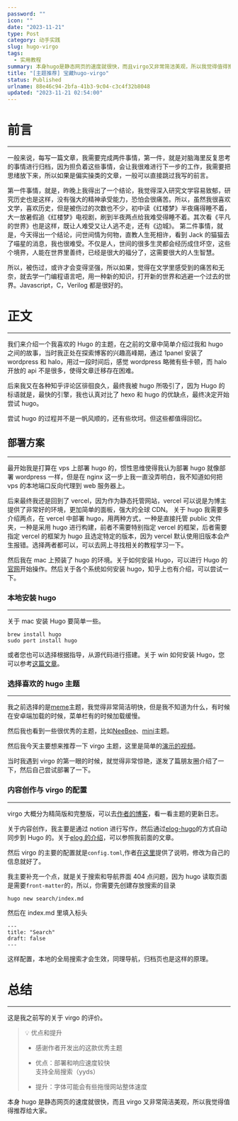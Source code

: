 ```yaml
---
password: ""
icon: ""
date: "2023-11-21"
type: Post
category: 动手实践
slug: hugo-virgo
tags:
  - 实用教程
summary: 本身hugo是静态网页的速度就很快，而且virgo又非常简洁美观，所以我觉得值得推荐给大家。
title: "[主题推荐] 宝藏hugo-virgo"
status: Published
urlname: 88e46c94-2bfa-41b3-9c04-c3c4f32b8048
updated: "2023-11-21 02:54:00"
---
```


# 前言

---

一般来说，每写一篇文章，我需要完成两件事情，第一件，就是对脑海里反复思考的事情进行归档，因为担负着这些事情，会让我很难进行下一步的工作，我需要把思绪放下来，所以如果是偏实操类的文章，一般可以直接跳过我写的前言。

第一件事情，就是，昨晚上我得出了一个结论，我觉得深入研究文学容易致郁，研究历史也是这样，没有强大的精神承受能力，恐怕会很痛苦。所以，虽然我很喜欢文学，喜欢历史，但是被伤过的次数也不少，初中读《红楼梦》半夜痛得睡不着，大一放暑假追《红楼梦》电视剧，刷到半夜两点给我难受得睡不着。其次看《平凡的世界》也是这样，既让人难受又让人逃不走，还有《边城》。
第二件事情，就是，今天得出一个结论，问世间情为何物，直教人生死相许，看到 Jack 的猫猫去了喵星的消息，我也很难受。不仅是人，世间的很多生灵都会经历成住坏空，这些个境界，人能在世界里善终，已经是很大的福分了，这需要很大的人生智慧。

所以，被伤过，或许才会变得坚强，所以如果，觉得在文学里感受到的痛苦和无奈，就去学一门编程语言吧，用一种新的知识，打开新的世界和逃避一个过去的世界。Javascript，C，Verilog 都是很好的。

# 正文

---

我们来介绍一个我喜欢的 Hugo 的主题，在之前的文章中简单介绍过我和 hugo 之间的故事，当时我正处在探索博客的兴趣高峰期，通过 1panel 安装了 wordpress 和 halo，用过一段时间后，感觉 wordpress 略微有些卡顿，而 halo 开放的 api 不是很多，使得文章迁移存在困难。

后来我又在各种知乎评论区徘徊良久，最终我被 hugo 所吸引了，因为 Hugo 的标语就是，最快的引擎，我也认真对比了 hexo 和 hugo 的优缺点，最终决定开始尝试 hugo。

尝试 hugo 的过程并不是一帆风顺的，还有些坎坷。但这些都值得回忆。

## 部署方案

---

最开始我是打算在 vps 上部署 hugo 的，惯性思维使得我认为部署 hugo 就像部署 wordpress 一样，但是在 nginx 这一步上我一直没弄明白，我不知道如何把 vps 的本地端口反向代理到 web 服务器上。

后来最终我还是回到了 vercel，因为作为静态托管网站，vercel 可以说是为博主提供了非常好的环境，更加简单的面板，强大的全球 CDN。
关于 hugo 我需要多介绍两点，在 vercel 中部署 hugo，用两种方式，一种是直接托管 public 文件夹，一种是采用 hugo 进行构建，前者不需要特别指定 vercel 的框架，后者需要指定 vercel 的框架为 hugo 且选定特定的版本，因为 vercel 默认使用旧版本会产生报错。选择两者都可以，可以去网上寻找相关的教程学习一下。

然后我在 mac 上预装了 hugo 的环境。关于如何安装 Hugo，可以进行 Hugo 的[官网](https://gohugo.io/installation/)开始操作。然后关于各个系统如何安装 hugo，知乎上也有介绍，可以尝试一下。

### 本地安装 hugo

---

关于 mac 安装 Hugo 要简单一些。

```shell
brew install hugo
sudo port install hugo
```

或者您也可以选择根据指导，从源代码进行搭建。关于 win 如何安装 Hugo，您可以参考[这篇文章](https://zhuanlan.zhihu.com/p/440175312)。

### 选择喜欢的 hugo 主题

---

我之前选择的是[meme](https://themes.gohugo.io/themes/hugo-theme-meme/)主题，我觉得非常简洁明快，但是我不知道为什么，有时候在安卓端加载的时候，菜单栏有的时候加载缓慢。

然后我也看到一些很优秀的主题，比如[NeeBee](https://themes.gohugo.io/themes/newbee/)、[mini](https://themes.gohugo.io/themes/hugo-theme-cactus-plus/)主题。

然后我今天主要想来推荐一下 virgo 主题，这里是简单的[演示的视频](https://www.bilibili.com/video/BV1wj4117769/?spm_id_from=333.999.0.0)。

当时我遇到 virgo 的第一眼的时候，就觉得非常惊艳，遂发了篇朋友圈介绍了一下，然后自己尝试部署了一下。

### 内容创作与 virgo 的配置

---

virgo 大概分为精简版和完整版，可以去[作者的博客](https://walkssi.com/如何使用-hugo-theme-virgo-主题/)，看一看主题的更新日志。

关于内容创作，我主要是通过 notion 进行写作，然后通过[elog-hugo](https://elog.1874.cool/)的方式自动同步到 Hugo 的。关于[elog 的介绍](https://matrixcore.top/article/elog)，可以参照我前面的文章。

然后 virgo 的主要的配置就是`config.toml`,作者[在这里](https://themes.gohugo.io/themes/hugo-theme-virgo/)提供了说明，修改为自己的信息就好了。

我主要补充一个点，就是关于搜索和导航界面 404 点问题，因为 hugo 读取页面是需要`front-matter`的，所以，你需要先创建存放搜索的目录

```shell
hugo new search/index.md
```

然后在 index.md 里填入标头

```shell
---
title: "Search"
draft: false
---
```

这样配置，本地的全局搜索才会生效，同理导航，归档页也是这样的原理。

# 总结

---

这是我之前写的关于 virgo 的评价。

> 💡 优点和提升
>
> - 感谢作者开发出的这款优秀主题
> - 优点：部署和响应速度较快  
>   支持全局搜索（yyds）  
>
> - 提升：字体可能会有些拖慢网站整体速度

本身 hugo 是静态网页的速度就很快，而且 virgo 又非常简洁美观，所以我觉得值得推荐给大家。
